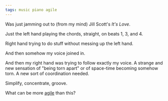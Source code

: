 ```yaml
---
tags: music piano agile
---
```


Was just jamming out to (from my mind) Jill Scott's _It's Love_.

Just the left hand playing the chords, straight, on beats 1, 3, and 4.

Right hand trying to do stuff without messing up the left hand.

And then somehow my voice joined in.

And then my right hand was trying to follow exactly my voice. A strange and new sensation of "being torn apart" or of space-time becoming somehow torn. A new sort of coordination needed.

Simplify, concentrate, groove.

What can be more [agile](https://agilemanifesto.org/principles.html) than this?
